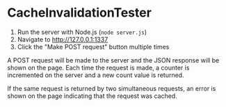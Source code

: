CacheInvalidationTester
=======================

1. Run the server with Node.js (`node server.js`)
2. Navigate to http://127.0.0.1:1337
3. Click the "Make POST request" button multiple times

A POST request will be made to the server and the JSON response will be shown on the page. Each time the request is made, a counter is incremented on the server and a new count value is returned.

If the same request is returned by two simultaneous requests, an error is shown on the page indicating that the request was cached.
